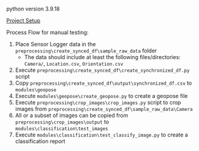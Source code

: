 python version 3.9.18

[Project Setup](./docs/PROJECT_SETUP.md)

Process Flow for manual testing:

1. Place Sensor Logger data in the `preprocessing\create_synced_df\sample_raw_data` folder
   - The data should include at least the following files/directories: `Camera/`, `Location.csv`, `Orientation.csv`
2. Execute `preprocessing\create_synced_df\create_synchronized_df.py` script
3. Copy `preprocessing\create_synced_df\output\synchronized_df.csv` to `modules\geopose`
4. Execute `modules\geopose\create_geopose.py` to create a geopose file
5. Execute `preprocessing\crop_images\crop_images.py` script to crop images from `preprocessing\create_synced_df\sample_raw_data\Camera`
6. All or a subset of images can be copied from `preprocessing\crop_images\output` to `modules\classification\test_images`
7. Execute `modules\classification\test_classify_image.py` to create a classification report

